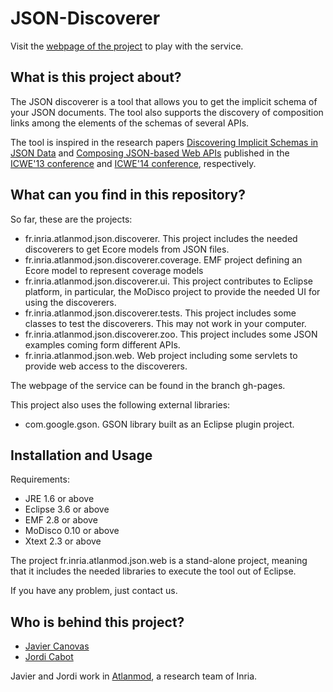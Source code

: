 JSON-Discoverer
===============

Visit the [webpage of the project](http://atlanmod.github.io/json-discoverer) to play with the service.

What is this project about?
---------------------------

The JSON discoverer is a tool that allows you to get the implicit schema of your JSON documents. The tool also supports the discovery of composition links among the elements of the schemas of several APIs.

The tool is inspired in the research papers [Discovering Implicit Schemas in JSON Data](http://hal.inria.fr/docs/00/81/89/45/PDF/icwe2013-CanovasCabot.pdf) and [Composing JSON-based Web APIs](http://modeling-languages.com/composing-json-based-web-apis/) published in the [ICWE'13 conference](http://icwe2013.webengineering.org/) and [ICWE'14 conference](http://icwe2014.webengineering.org/), respectively.

What can you find in this repository?
-------------------------------------

So far, these are the projects:

* fr.inria.atlanmod.json.discoverer. This project includes the needed discoverers to get Ecore models from JSON files.
* fr.inria.atlanmod.json.discoverer.coverage. EMF project defining an Ecore model to represent coverage models
* fr.inria.atlanmod.json.discoverer.ui. This project contributes to Eclipse platform, in particular, the MoDisco project to provide the needed UI for using the discoverers.
* fr.inria.atlanmod.json.discoverer.tests. This project includes some classes to test the discoverers. This may not work in your computer.
* fr.inria.atlanmod.json.discoverer.zoo. This project includes some JSON examples coming form different APIs.
* fr.inria.atlanmod.json.web. Web project including some servlets to provide web access to the discoverers. 

The webpage of the service can be found in the branch gh-pages.

This project also uses the following external libraries:

* com.google.gson. GSON library built as an Eclipse plugin project.

Installation and Usage
----------------------
Requirements:

* JRE 1.6 or above
* Eclipse 3.6 or above
* EMF 2.8 or above
* MoDisco 0.10 or above
* Xtext 2.3 or above

The project fr.inria.atlanmod.json.web is a stand-alone project, meaning that it includes the needed libraries to execute the tool out of Eclipse.

If you have any problem, just contact us.

Who is behind this project?
---------------------------
* [Javier Canovas](http://github.com/jlcanovas/ "Javier Canovas")
* [Jordi Cabot](http://github.com/jcabot/ "Jordi Cabot")

Javier and Jordi work in [Atlanmod](http://www.emn.fr/z-info/atlanmod), a research team of Inria.
